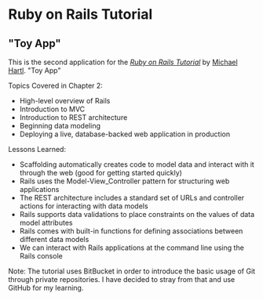 # Ruby on Rails Tutorial

## "Toy App"

This is the second application for the
[*Ruby on Rails Tutorial*](http://www.railstutorial.org/)
by [Michael Hartl](http://michaelhartl.com/). "Toy App"

Topics Covered in Chapter 2:
- High-level overview of Rails
- Introduction to MVC
- Introduction to REST architecture
- Beginning data modeling
- Deploying a live, database-backed web application in production

Lessons Learned:
- Scaffolding automatically creates code to model data and interact with it 
  through the web (good for getting started quickly)
- Rails uses the Model-View_Controller pattern for structuring web applications
- The REST architecture includes a standard set of URLs and controller actions
  for interacting with data models
- Rails supports data validations to place constraints on the values of data
  model attributes
- Rails comes with built-in functions for defining associations between
  different data models
- We can interact with Rails applications at the command line using the Rails
  console

Note:
The tutorial uses BitBucket in order to introduce the basic usage of Git through
private repositories. I have decided to stray from that and use GitHub for my
learning.